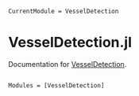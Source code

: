 ```@meta
CurrentModule = VesselDetection
```

# VesselDetection.jl

Documentation for [VesselDetection](https://github.com/aalling93/VesselDetection.jl).

```@index
```

```@autodocs
Modules = [VesselDetection]
```
